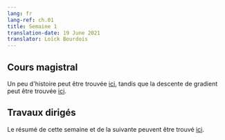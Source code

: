 ```yaml
---
lang: fr
lang-ref: ch.01
title: Semaine 1
translation-date: 19 June 2021
translator: Loïck Bourdois
---
```



<!--
## Lecture
-->
## Cours magistral
Un peu d'histoire peut être trouvée [ici](https://atcold.github.io/pytorch-Deep-Learning/fr/week01/01-1/), tandis que la descente de gradient peut être trouvée [ici](https://atcold.github.io/pytorch-Deep-Learning/fr/week02/02-1/).

<!--
## Practicum
-->
## Travaux dirigés
Le résumé de cette semaine et de la suivante peuvent être trouvé [ici](https://atcold.github.io/pytorch-Deep-Learning/fr/week01/01-3/).
